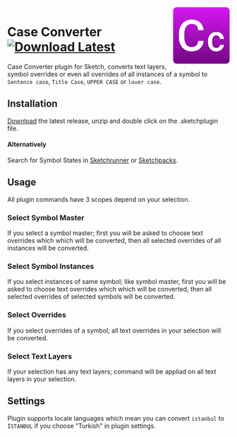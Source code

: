 <img src="https://github.com/ozgurgunes/Sketch-Case-Converter/blob/master/assets/icon.png?raw=true" alt="Sketch Case Converter" width="128" align="right" />

# Case Converter  [![Download Latest][image]][link]

[image]: https://img.shields.io/github/release/ozgurgunes/Sketch-Case-Converter.svg?label=Download
[link]: https://github.com/ozgurgunes/Sketch-Case-Converter/releases/latest/download/case-converter.sketchplugin.zip

Case Converter plugin for Sketch, converts text layers, symbol overrides or even all overrides of all instances of a symbol to `Sentence case`, `Title Case`, `UPPER CASE` or `lover case`.

## Installation

[Download][link] the latest release, unzip and double click on the .sketchplugin file.

#### Alternatively

Search for Symbol States in [Sketchrunner](http://sketchrunner.com/) or [Sketchpacks](https://sketchpacks.com/).

## Usage

All plugin commands have 3 scopes depend on your selection.

### Select Symbol Master

If you select a symbol master; first you will be asked to choose text overrides which which will be converted, then all selected overrides of all instances will be converted.

### Select Symbol Instances

If you select instances of same symbol; like symbol master, first you will be asked to choose text overrides which which will be converted, then all selected overrides of selected symbols will be converted.

### Select Overrides

If you select overrides of a symbol; all text overrides in your selection will be converted.

### Select Text Layers

If your selection has any text layers; command will be appliad on all text layers in your selection.

## Settings

Plugin supports locale languages which mean you can convert `istanbul` to `İSTANBUL` if you choose "Turkish" in plugin settings.
